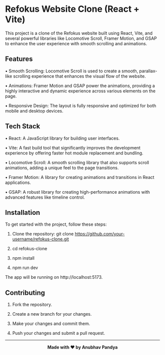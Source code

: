 # Refokus Website Clone (React + Vite)
This project is a clone of the Refokus website built using React, Vite, and several powerful libraries like Locomotive Scroll, Framer Motion, and GSAP to enhance the user experience with smooth scrolling and animations.

## Features
• Smooth Scrolling: Locomotive Scroll is used to create a smooth, parallax-like scrolling experience that enhances the visual flow of the website.

• Animations: Framer Motion and GSAP power the animations, providing a highly interactive and dynamic experience across various elements on the page.

• Responsive Design: The layout is fully responsive and optimized for both mobile and desktop devices.



## Tech Stack

• React: A JavaScript library for building user interfaces.

• Vite: A fast build tool that significantly improves the development experience by offering faster hot module replacement and bundling.

• Locomotive Scroll: A smooth scrolling library that also supports scroll animations, adding a unique feel to the page transitions.

• Framer Motion: A library for creating animations and transitions in React applications.

• GSAP: A robust library for creating high-performance animations with advanced features like timeline control.

## Installation

To get started with the project, follow these steps:

1. Clone the repository: git clone https://github.com/your-username/refokus-clone.git

2. cd refokus-clone

3. npm install

4. npm run dev

The app will be running on http://localhost:5173.

## Contributing

1. Fork the repository.

2. Create a new branch for your changes.

3. Make your changes and commit them.

4. Push your changes and submit a pull request.
<div><hr></div>
<div align="center"><strong>Made with ❤️ by Anubhav Pandya</strong></div>
